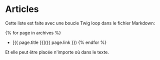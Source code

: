 # Articles

Cette liste est faite avec une boucle Twig loop dans le fichier Markdown:

{% for page in archives %}
- [{{ page.title }}]({{ page.link }})
{% endfor %}

Et elle peut être placée n'importe où dans le texte.